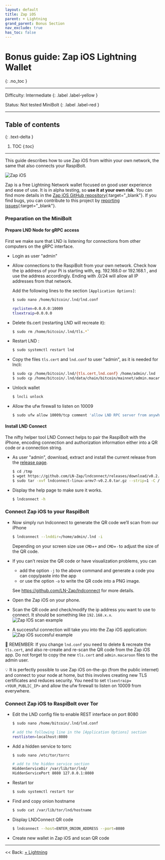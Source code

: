 ```yaml
---
layout: default
title: Zap iOS
parent: + Lightning
grand_parent: Bonus Section
nav_exclude: true
has_toc: false
---
```

<!-- markdownlint-disable MD014 MD022 MD025 MD033 MD040 -->

# Bonus guide: Zap iOS Lightning Wallet

{: .no_toc }

---

Difficulty: Intermediate
{: .label .label-yellow }

Status: Not tested MiniBolt
{: .label .label-red }

---

## Table of contents
{: .text-delta }

1. TOC
{:toc}

---

This guide describes how to use Zap iOS from within your own network, the same that also connects your RaspiBolt.

![Zap iOS](../../../images/72_zapios.png)

Zap is a free Lightning Network wallet focused on good user experience and ease of use. It is in alpha testing, so **use it at your own risk**. You can find more details in the [Zap iOS GitHub repository](https://github.com/LN-Zap/zap-iOS){:target="_blank"}. If you find bugs, you can contribute to this project by [reporting issues](https://github.com/LN-Zap/zap-iOS/issues){:target="_blank"}.

### Preparation on the MiniBolt

#### Prepare LND Node for gRPC access
First we make sure that LND is listening for connections from other computers on the gRPC interface.

* Login as user "admin"

* Allow connections to the RaspiBolt from your own network. Check how the ip address of your Pi is starting with, eg. 192.168.0 or 192.168.1 , and use the address accordingly. Ending with .0/24 will allow all IP addresses from that network.

  Add the following lines to the section `[Application Options]`:

  ```sh
  $ sudo nano /home/bitcoin/.lnd/lnd.conf
  ```

  ```sh
  rpclisten=0.0.0.0:10009
  tlsextraip=0.0.0.0
  ```

* Delete tls.cert (restarting LND will recreate it):

  ```sh
  $ sudo rm /home/bitcoin/.lnd/tls.*`
  ```

* Restart LND :

  ```sh
  $ sudo systemctl restart lnd
  ```

* Copy the files `tls.cert` and `lnd.conf` to user "admin", as it is needed for lncli:

  ```sh
  $ sudo cp /home/bitcoin/.lnd/{tls.cert,lnd.conf} /home/admin/.lnd
  $ sudo cp /home/bitcoin/.lnd/data/chain/bitcoin/mainnet/admin.macaroon /home/admin/.lnd/data/chain/bitcoin/mainnet
  ```

* Unlock wallet

  ```sh
  $ lncli unlock
  ```

* Allow the ufw firewall to listen on 10009

  ```sh
  $ sudo ufw allow 10009/tcp comment 'allow LND RPC server from anywhere'
  ```

#### Install LND Connect

The nifty helper tool LND Connect helps to pair the RaspiBolt with the iPhone, encoding connection and authorization information either into a QR code or a connection string.

* As user "admin", download, extract and install the current release from the [release page](https://github.com/LN-Zap/lndconnect/releases).

  ```sh
  $ cd /tmp
  $ wget https://github.com/LN-Zap/lndconnect/releases/download/v0.2.0/lndconnect-linux-armv7-v0.2.0.tar.gz
  $ sudo tar -xvf lndconnect-linux-armv7-v0.2.0.tar.gz --strip=1 -C /usr/local/bin
  ```

* Display the help page to make sure it works.

  ```sh
  $ lndconnect -h
  ```

### Connect Zap iOS to your RaspiBolt

* Now simply run lndconnect to generate the QR code we’ll scan from our iPhone

  ```sh
  $ lndconnect --lnddir=/home/admin/.lnd -i
  ```

  Depending on your screen size use `CMD`+`+` and `CMD`+`-` to adjust the size of the QR code.

* If you can't resize the QR code or have visualization problems, you can
  * add the option `-j` to the above command and generate a code you can copy/paste into the app
  * or use the option `-o` to write the QR code into a PNG image.

  See https://github.com/LN-Zap/lndconnect for more details.

* Open the Zap iOS on your phone.

* Scan the QR code and check/modify the ip address you want to use to connect. It should be something like `192.168.x.x`.
  ![Zap IOS scan example](../../../images/72_zapios_scan.png)

* A successful connection will take you into the Zap iOS application:
  ![Zap iOS succesful example](../../../images/72_zapios_succesful.png)

🚨 REMEMBER: If you change `lnd.conf` you need to delete & recreate the `tls.cert`, and also re-create and re-scan the QR code from the Zap iOS app. Do not forget to copy the new `tls.cert` and `admin.macaroon` files to the admin user.

💡 It is perfectly possible to use Zap iOS on-the-go (from the public internet) and connect to your node at home, but this involves creating new TLS certificates and reduces security. You need to set `tlsextraip=<YOUR_PUBLIC_IP>` and allow the ufw firewall to listen on 10009 from everywhere.

### Connect Zap iOS to RaspiBolt over Tor

* Edit the LND config file to enable REST interface on port 8080

  ```sh
  $ sudo nano /home/bitcoin/.lnd/lnd.conf
  ```

  ```sh
  # add the following line in the [Application Options] section
  restlisten=localhost:8080
  ```

* Add a hidden service to torrc

  ```sh
  $ sudo nano /etc/tor/torrc
  ```

  ```sh
  # add to the hidden service section
  HiddenServiceDir /var/lib/tor/lnd/
  HiddenServicePort 8080 127.0.0.1:8080
  ```

* Restart tor

  ```sh
  $ sudo systemctl restart tor
  ```

* Find and copy onion hostname

  ```sh
  $ sudo cat /var/lib/tor/lnd/hostname
  ```

* Display LNDConnect QR code

  ```sh
  $ lndconnect --host=ENTER_ONION_ADDRESS --port=8080
  ```

* Create new wallet in Zap iOS and scan QR code

---

<< Back: [+ Lightning](index.md)
